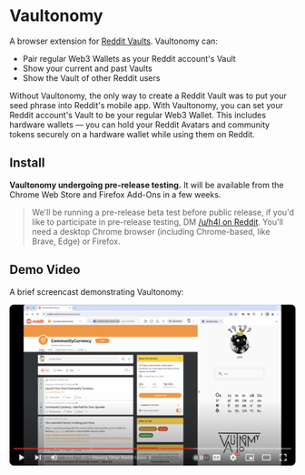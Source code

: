 # Vaultonomy

A browser extension for [Reddit Vaults]. Vaultonomy can:

- Pair regular Web3 Wallets as your Reddit account's Vault
- Show your current and past Vaults
- Show the Vault of other Reddit users

[Reddit Vaults]:
  https://support.reddithelp.com/hc/en-us/articles/7558997757332-Reddit-Vault-Basics

Without Vaultonomy, the only way to create a Reddit Vault was to put your seed
phrase into Reddit's mobile app. With Vaultonomy, you can set your Reddit
account's Vault to be your regular Web3 Wallet. This includes hardware wallets —
you can hold your Reddit Avatars and community tokens securely on a hardware
wallet while using them on Reddit.

## Install

**Vaultonomy undergoing pre-release testing.** It will be available from the
Chrome Web Store and Firefox Add-Ons in a few weeks.

> We'll be running a pre-release beta test before public release, if you'd like
> to participate in pre-release testing, DM
> [/u/h4l on Reddit](https://www.reddit.com/u/h4l). You'll need a desktop Chrome
> browser (including Chrome-based, like Brave, Edge) or Firefox.

## Demo Video

A brief screencast demonstrating Vaultonomy:

[![Vaultonomy demo screencast](./docs/assets/vaultonomy-video-screenshot.png)](https://www.youtube.com/watch?v=MuJXesN2foI "Vaultonomy demo screencast")
